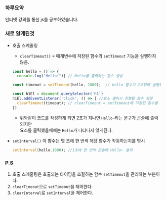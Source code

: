 ### 하루요약
인터넷 강의를 통한 js를 공부하였습니다.
### 새로 알게된것

- 호출 스케줄링  
    - `clearTimeout()` = 매개변수에 저장된 함수의 `setTimeout` 기능을 실행하지 않음.
    ```js
    const hello = () => {
      console.log("Hello~")} // Hello를 출력하는 함수 생성

    const timeout = setTimeout(hello, 2000);  // hello 함수가 2초뒤에 실행되도록 설정.

    const h1El = document.querySelector('h1')
    h1El.addEventListener('click', () => { //요소 클릭시 진행될 함수 설정
      clearTimeout(timeout); // clearTimeout = setTimeout에 지정된 함수를 실행하지 않음
    })
    ```
    - 위와같이 코드를 작성하게 되면 2초가 지나면 `Hello~`라는 문구가 콘솔에 출력되지만  
    요소를 클릭했을때에는 `Hello`가 나타나지 않게된다.

- `setInterval()` 이 함수는 몇 초에 한 번씩 해당 함수가 작동하는지를 명시
    ```js
    setInterval(hello,1000); //1초에 한 번씩 콘솔에 Hello~ 출력
    ```

### P.S
 1. 호출 스케줄링은 호출되는 타이밍을 조절하는 함수 `setTimeout`을 관리하는 부분이다.
 1. `clearTimeout`으로 `setTimeout`을 제어한다.
 1. `clearInterval`로 `setInterval`을 제어한다. 